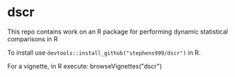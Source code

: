 dscr
====

This repo contains work on an R package for performing dynamic statistical comparisons in R

To install use `devtools::install_github("stephens999/dscr")` in R.

For a vignette, in R execute:
browseVignettes("dscr")


